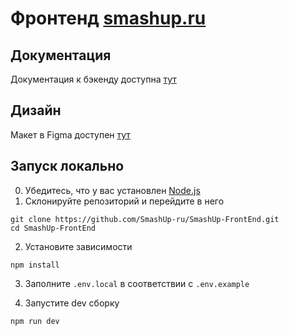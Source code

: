 # Фронтенд [smashup.ru](https://smashup.ru/)

## Документация

Документация к бэкенду доступна [тут](https://github.com/LeonidMem/SmashUp-FrontEnd/wiki)

## Дизайн

Макет в Figma доступен [тут](https://www.figma.com/file/rRag5NIqwib0N69njQFTbK/SmashUp-2.0?node-id=139%3A1473)

## Запуск локально

0. Убедитесь, что у вас установлен [Node.js](https://nodejs.org/en)
1. Склонируйте репозиторий и перейдите в него

```shell
git clone https://github.com/SmashUp-ru/SmashUp-FrontEnd.git
cd SmashUp-FrontEnd
```

2. Установите зависимости

```shell
npm install
```

3. Заполните `.env.local` в соответствии с `.env.example`

4. Запустите dev сборку

```shell
npm run dev
```
